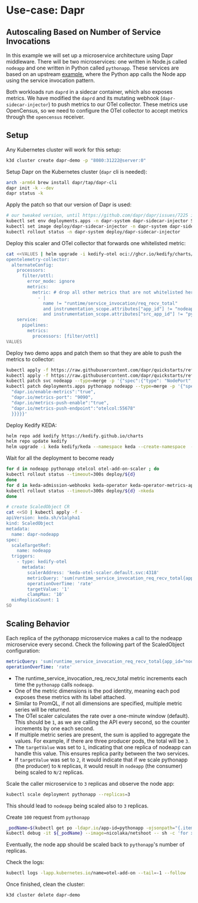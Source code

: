 # Use-case: Dapr 
## Autoscaling Based on Number of Service Invocations

In this example we will set up a microservice architecture using Dapr middleware. There will be two microservices:
one written in Node.js called `nodeapp` and one written in Python called `pythonapp`. These services are based on an
upstream [example](https://docs.dapr.io/getting-started/quickstarts/serviceinvocation-quickstart/),
where the Python app calls the Node app using the service invocation pattern.

Both workloads run `daprd` in a sidecar container, which also exposes metrics. We have modified the `daprd` and its
mutating webhook (`dapr-sidecar-injector`) to push metrics to our OTel collector. These metrics use OpenCensus,
so we need to configure the OTel collector to accept metrics through the `opencensus` receiver.

## Setup

Any Kubernetes cluster will work for this setup:
```bash
k3d cluster create dapr-demo -p "8080:31222@server:0"
```

Setup Dapr on the Kubernetes cluster (`dapr` cli is needed):
```bash
arch -arm64 brew install dapr/tap/dapr-cli
dapr init -k --dev
dapr status -k
```

Apply the patch so that our version of Dapr is used:
```bash
# our tweaked version, until https://github.com/dapr/dapr/issues/7225 is done
kubectl set env deployments.apps -n dapr-system dapr-sidecar-injector SIDECAR_IMAGE=docker.io/jkremser/dapr:test SIDECAR_IMAGE_PULL_POLICY=Always
kubectl set image deploy/dapr-sidecar-injector -n dapr-system dapr-sidecar-injector=jkremser/dapr-injector:test
kubectl rollout status -n dapr-system deploy/dapr-sidecar-injector
```

Deploy this scaler and OTel collector that forwards one whitelisted metric:
```bash
cat <<VALUES | helm upgrade -i kedify-otel oci://ghcr.io/kedify/charts/otel-add-on --version=v0.0.9 -f -
opentelemetry-collector:
  alternateConfig:
    processors:
      filter/ottl:
        error_mode: ignore
        metrics:
          metric: # drop all other metrics that are not whitelisted here
            - |
              name != "runtime/service_invocation/req_recv_total"
              and instrumentation_scope.attributes["app_id"] != "nodeapp"
              and instrumentation_scope.attributes["src_app_id"] != "pythonapp"
    service:
      pipelines:
        metrics:
          processors: [filter/ottl]
VALUES
```

Deploy two demo apps and patch them so that they are able to push the metrics to collector:
```bash
kubectl apply -f https://raw.githubusercontent.com/dapr/quickstarts/refs/tags/v1.14.0/tutorials/hello-kubernetes/deploy/node.yaml
kubectl apply -f https://raw.githubusercontent.com/dapr/quickstarts/refs/tags/v1.14.0/tutorials/hello-kubernetes/deploy/python.yaml
kubectl patch svc nodeapp --type=merge -p '{"spec":{"type": "NodePort","ports":[{"nodePort": 31222, "port":80, "targetPort":3000}]}}'
kubectl patch deployments.apps pythonapp nodeapp --type=merge -p '{"spec":{"template": {"metadata":{"annotations": {
  "dapr.io/enable-metrics":"true",
  "dapr.io/metrics-port": "9090",
  "dapr.io/metrics-push-enable":"true",
  "dapr.io/metrics-push-endpoint":"otelcol:55678"
  }}}}}'
```

Deploy Kedify KEDA:
```bash
helm repo add kedify https://kedify.github.io/charts
helm repo update kedify
helm upgrade -i keda kedify/keda --namespace keda --create-namespace  --version v2.16.0-1
```

Wait for all the deployment to become ready
```bash
for d in nodeapp pythonapp otelcol otel-add-on-scaler ; do
kubectl rollout status --timeout=300s deploy/${d}
done
for d in keda-admission-webhooks keda-operator keda-operator-metrics-apiserver ; do
kubectl rollout status --timeout=300s deploy/${d} -nkeda
done
```

```bash
# create ScaledObject CR
cat <<SO | kubectl apply -f -
apiVersion: keda.sh/v1alpha1
kind: ScaledObject
metadata:
  name: dapr-nodeapp
spec:
  scaleTargetRef:
    name: nodeapp
  triggers:
    - type: kedify-otel
      metadata:
        scalerAddress: 'keda-otel-scaler.default.svc:4318'
        metricQuery: 'sum(runtime_service_invocation_req_recv_total{app_id="nodeapp",src_app_id="pythonapp"})'
        operationOverTime: 'rate'
        targetValue: '1'
        clampMax: '10'
  minReplicaCount: 1
SO
```

## Scaling Behavior

Each replica of the pythonapp microservice makes a call to the nodeapp microservice every second. Check the following
part of the ScaledObject configuration:

```yaml
metricQuery: 'sum(runtime_service_invocation_req_recv_total{app_id="nodeapp",src_app_id="pythonapp"})'
operationOverTime: 'rate'
```

- The runtime_service_invocation_req_recv_total metric increments each time the `pythonapp` calls `nodeapp`.
- One of the metric dimensions is the pod identity, meaning each pod exposes these metrics with its label attached.
- Similar to PromQL, if not all dimensions are specified, multiple metric series will be returned.
- The OTel scaler calculates the rate over a one-minute window (default). This should be `1`, as we are calling the API 
  every second, so the counter increments by one each second.
- If multiple metric series are present, the sum is applied to aggregate the values. For example, if there are three
  producer pods, the total will be `3`.
- The `targetValue` was set to `1`, indicating that one replica of nodeapp can handle this value. This ensures replica
  parity between the two services.
- If `targetValue` was set to `2`, it would indicate that if we scale pythonapp (the producer) to `N` replicas,
  it would result in `nodeapp` (the consumer) being scaled to `N/2` replicas.

Scale the caller microservice to `3` replicas and observe the node app:
```bash
kubectl scale deployment pythonapp --replicas=3
```

This should lead to `nodeapp` being scaled also to `3` replicas.

Create `100` request from `pythonapp`
```bash
_podName=$(kubectl get po -ldapr.io/app-id=pythonapp -ojsonpath="{.items[0].metadata.name}")
kubectl debug -it ${_podName} --image=nicolaka/netshoot -- sh -c 'for x in $(seq 100); do curl http://localhost:3500/v1.0/invoke/nodeapp/method/order/ ;done'
```

Eventually, the node app should be scaled back to `pythonapp`'s number of replicas.

Check the logs:

```bash
kubectl logs -lapp.kubernetes.io/name=otel-add-on --tail=-1 --follow
```

Once finished, clean the cluster:
```bash
k3d cluster delete dapr-demo
```
